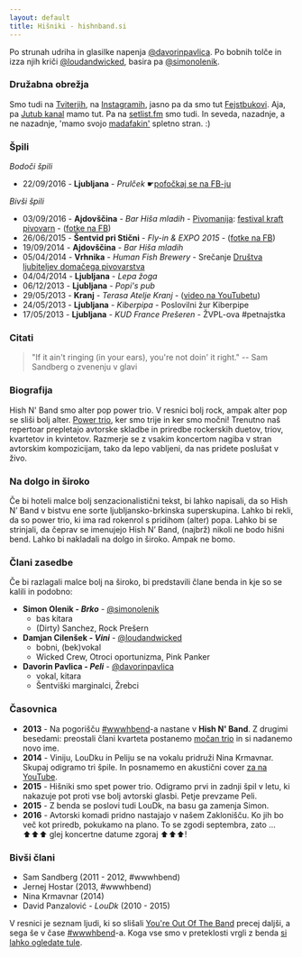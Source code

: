 ```yaml
---
layout: default
title: Hišniki - hishnband.si
---
```


Po strunah udriha in glasilke napenja [@davorinpavlica](https://twitter.com/davorinpavlica). Po bobnih tolče in izza njih kriči [@loudandwicked](https://twitter.com/loudandwicked), basira pa [@simonolenik](https://twitter.com/simonolenik). 

### Družabna obrežja

Smo tudi na [Tviterjih](https://twitter.com/hishnband), na [Instagramih](https://instagram.com/hishnband/), jasno pa da smo tut [Fejstbukovi](https://www.facebook.com/hishnband). Aja, pa [Jutub kanal](https://www.youtube.com/channel/UCTIELIn2BgFNHFnyAlIdBiw) mamo tut. Pa na [setlist.fm](http://www.setlist.fm/setlists/hish-n-band-5bc02fdc.html) smo tudi. In seveda, nazadnje, a ne nazadnje, 'mamo svojo [madafakin'](http://motherfuckingwebsite.com/) spletno stran. :)

### Špili
<!-- Tuki bomo objavili, kje nas boste videli v živo. Trenutno igramo vsako sredo v našem prijetno hladnem Zaklonišču. Če veste, kje smo, ste vljudno vabljeni - začnemo nekje ob 20.30. --> 

*Bodoči špili*

* 22/09/2016 - **Ljubljana** - _Prulček_ ☛[pofočkaj se na FB-ju](https://www.facebook.com/events/278103375908389/)

*Bivši špili*

* 03/09/2016 - **Ajdovščina** - _Bar Hiša mladih_ - [Pivomanija](https://www.facebook.com/Pivomanija/): [festival kraft pivovarn](https://www.facebook.com/events/1263313043701889/) - ([fotke na FB](https://www.facebook.com/media/set/?set=a.1082725308432037.1073741831.165216820182895&type=3))
* 26/06/2015 - **Šentvid pri Stični** - _Fly-in & EXPO 2015_ - ([fotke na FB](https://t.co/IoHGeedZzR))
* 19/09/2014 - **Ajdovščina** - _Bar Hiša mladih_
* 05/04/2014 - **Vrhnika** - _Human Fish Brewery_ - Srečanje [Društva ljubiteljev domačega pivovarstva](https://dldp.wordpress.com/2014/04/17/porocilo-1-utrip-domace-pivovarske-scene/)
* 04/04/2014 - **Ljubljana** - _Lepa žoga_
* 06/12/2013 - **Ljubljana** - _Popi's pub_
* 29/05/2013 - **Kranj** - _Terasa Atelje Kranj_ - ([video na YouTubetu](https://www.youtube.com/watch?v=pA2vpjAGfOQ))
* 24/05/2013 - **Ljubljana** - _Kiberpipa_ - Poslovilni žur Kiberpipe
* 17/05/2013 - **Ljubljana** - _KUD France Prešeren_ - ŽVPL-ova #petnajstka


### Citati

> "If it ain't ringing (in your ears), you're not doin' it right."
-- Sam Sandberg o zvenenju v glavi

### Biografija

Hish N' Band smo alter pop power trio. V resnici bolj rock, ampak alter pop se sliši bolj alter. [Power trio](https://en.wikipedia.org/wiki/Power_trio), ker smo trije in ker smo močni! Trenutno naš repertoar prepletajo avtorske skladbe in priredbe rockerskih duetov, triov, kvartetov in kvintetov. Razmerje se z vsakim koncertom nagiba v stran avtorskim kompozicijam, tako da lepo vabljeni, da nas pridete poslušat v živo.

### Na dolgo in široko

Če bi hoteli malce bolj senzacionalistični tekst, bi lahko napisali, da so Hish N’ Band v bistvu ene sorte ljubljansko-brkinska superskupina. Lahko bi rekli, da so power trio, ki ima rad rokenrol s pridihom (alter) popa. Lahko bi se strinjali, da čeprav se imenujejo Hish N’ Band, (najbrž) nikoli ne bodo hišni bend. Lahko bi nakladali na dolgo in široko. Ampak ne bomo.

### Člani zasedbe

Če bi razlagali malce bolj na široko, bi predstavili člane benda in kje so se kalili in podobno:

* **Simon Olenik - _Brko_** - [@simonolenik](https://twitter.com/simonolenik)
	* bas kitara
	* (Dirty) Sanchez, Rock Prešern
* **Damjan Cilenšek - _Vini_** - [@loudandwicked](https://twitter.com/loudandwicked)
	* bobni, (bek)vokal
	* Wicked Crew, Otroci oportunizma, Pink Panker
* **Davorin Pavlica - _Peli_** - [@davorinpavlica](https://twitter.com/davorinpavlica)
	* vokal, kitara
	* Šentviški marginalci, Žrebci

### Časovnica

* **2013** - Na pogorišču [#wwwhbend](http://wwwhbend.tumblr.com/)-a nastane v **Hish N' Band**. Z drugimi besedami: preostali člani kvarteta postanemo [močan trio](https://en.wikipedia.org/wiki/Power_trio) in si nadanemo novo ime.
* **2014** - Viniju, LouDku in Peliju se na vokalu pridruži Nina Krmavnar. Skupaj odigramo tri špile. In posnamemo en akustični cover [za na YouTube](https://www.youtube.com/watch?v=dWg7lQWMXnc).
* **2015** - Hišniki smo spet power trio. Odigramo prvi in zadnji špil v letu, ki nakazuje pot proti vse bolj avtorski glasbi. Petje prevzame Peli.
* **2015** - Z benda se poslovi tudi LouDk, na basu ga zamenja Simon.
* **2016** - Avtorski komadi pridno nastajajo v našem Zaklonišču. Ko jih bo več kot priredb, pokukamo na plano. To se zgodi septembra, zato ... ⬆⬆⬆ glej koncertne datume zgoraj ⬆⬆⬆!

### Bivši člani
* Sam Sandberg (2011 - 2012, #wwwhbend)
* Jernej Hostar (2013, #wwwhbend) 
* Nina Krmavnar (2014)
* David Panzalović - _LouDk_ (2010 - 2015)

V resnici je seznam ljudi, ki so slišali [You're Out Of The Band](https://soundcloud.com/wwwhbend/youre-out-of-the-band) precej daljši, a sega še v čase [#wwwhbend](http://wwwhbend.tumblr.com/)-a. Koga vse smo v preteklosti vrgli z benda [si lahko ogledate tule](http://wwwhbend.tumblr.com/o-bendu).
